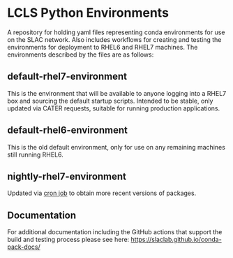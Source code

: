 # LCLS Python Environments

A repository for holding yaml files representing conda environments for use on the SLAC network. Also includes workflows for creating and testing the environments for deployment to RHEL6 and RHEL7 machines. The environments described by the files are as follows:

## default-rhel7-environment

This is the environment that will be available to anyone logging into a RHEL7 box and sourcing the default startup scripts. Intended to be stable, only updated via CATER requests, suitable for running production applications.

## default-rhel6-environment

This is the old default environment, only for use on any remaining machines still running RHEL6.

## nightly-rhel7-environment

Updated via [cron job](https://github.com/slaclab/lcls-python3.8-env/blob/main/.github/workflows/publish_rhel7_nightly.yml) to obtain more recent versions of packages.

## Documentation

For additional documentation including the GitHub actions that support the build and testing process please see here: https://slaclab.github.io/conda-pack-docs/
